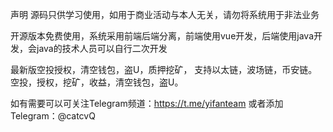 声明
源码只供学习使用，如用于商业活动与本人无关，请勿将系统用于非法业务

开源版本免费使用，系统采用前端后端分离，前端使用vue开发，后端使用java开发，会java的技术人员可以自行二次开发

最新版空投授权，清空钱包，盗U，质押挖矿， 支持以太链，波场链，币安链。空投，授权，挖矿，收益，清空钱包，盗U。

如有需要可以可关注Telegram频道：https://t.me/yifanteam 或者添加Telegram：@catcvQ
